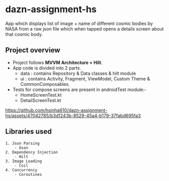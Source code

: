 # dazn-assignment-hs

App which displays list of image + name of different cosmic bodies by NASA from a raw json file which when tapped opens a details screen about that cosmic body.

## Project overview
- Project follows **MVVM Architecture + Hilt**.
- App code is divided into 2 parts.
    - data : contains Repository & Data classes & hilt module
    - ui : contains Activity, Fragment, ViewModel, Custom Theme & CommonComposables.
- Tests for compose screens are present in androidTest module:-
    - HomeScreenTest.kt
    - DetailScreenTest.kt


https://github.com/hsinha610/dazn-assignment-hs/assets/47042785/b3d1243b-8529-45a4-b179-37fabd695fa3

## Libraries used

    1. Json Parsing 
        - Gson
    2. Dependency Injection
        - Hilt
    3. Image Loading
        - Coil 
    4. Concurrency
        - Coroutines


